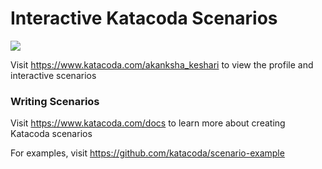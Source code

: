 # Interactive Katacoda Scenarios

[![](http://shields.katacoda.com/katacoda/akanksha_keshari/count.svg)](https://www.katacoda.com/akanksha_keshari "Get your profile on Katacoda.com")

Visit https://www.katacoda.com/akanksha_keshari to view the profile and interactive scenarios

### Writing Scenarios
Visit https://www.katacoda.com/docs to learn more about creating Katacoda scenarios

For examples, visit https://github.com/katacoda/scenario-example
